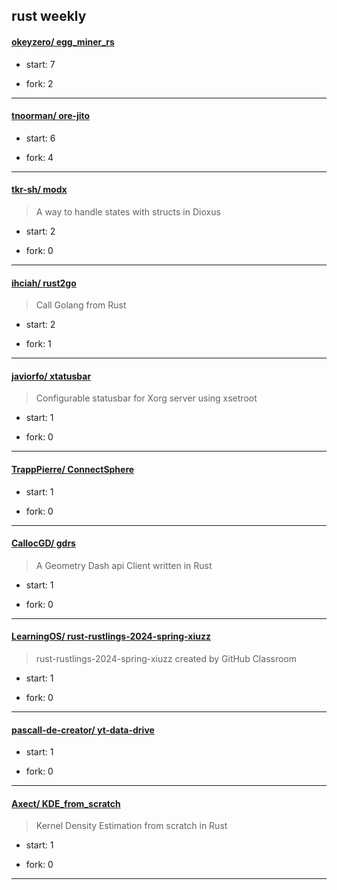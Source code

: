 ## rust weekly

#### [okeyzero/ egg_miner_rs](https://github.com/okeyzero/egg_miner_rs)
>  
+ start: 7
+ fork: 2
---
#### [tnoorman/ ore-jito](https://github.com/tnoorman/ore-jito)
>  
+ start: 6
+ fork: 4
---
#### [tkr-sh/ modx](https://github.com/tkr-sh/modx)
>  A way to handle states with structs in Dioxus
+ start: 2
+ fork: 0
---
#### [ihciah/ rust2go](https://github.com/ihciah/rust2go)
>  Call Golang from Rust
+ start: 2
+ fork: 1
---
#### [javiorfo/ xtatusbar](https://github.com/javiorfo/xtatusbar)
>  Configurable statusbar for Xorg server using xsetroot
+ start: 1
+ fork: 0
---
#### [TrappPierre/ ConnectSphere](https://github.com/TrappPierre/ConnectSphere)
>  
+ start: 1
+ fork: 0
---
#### [CallocGD/ gdrs](https://github.com/CallocGD/gdrs)
>  A Geometry Dash api Client written in Rust 
+ start: 1
+ fork: 0
---
#### [LearningOS/ rust-rustlings-2024-spring-xiuzz](https://github.com/LearningOS/rust-rustlings-2024-spring-xiuzz)
>  rust-rustlings-2024-spring-xiuzz created by GitHub Classroom
+ start: 1
+ fork: 0
---
#### [pascall-de-creator/ yt-data-drive](https://github.com/pascall-de-creator/yt-data-drive)
>  
+ start: 1
+ fork: 0
---
#### [Axect/ KDE_from_scratch](https://github.com/Axect/KDE_from_scratch)
>  Kernel Density Estimation from scratch in Rust
+ start: 1
+ fork: 0
---